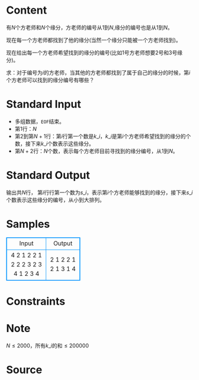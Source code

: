 
# Content

有$N$个方老师和$N$个缘分，方老师的编号从$1$到$N$,缘分的编号也是从$1$到$N$。

现在每一个方老师都找到了他的缘分(当然一个缘分只能被一个方老师找到)。

现在给出每一个方老师希望找到的缘分的编号(比如$1$号方老师想要$2$号和$3$号缘分)。

求：对于编号为$i$的方老师，当其他的方老师都找到了属于自己的缘分的时候，第$i$个方老师可以找到的缘分编号有哪些？

# Standard Input

* 多组数据，`EOF`结束。
* 第$1$行：$N$
* 第$2$到第$N+1$行：第$i$行第一个数是$k\_i$，$k\_i$是第$i$个方老师希望找到的缘分的个数，接下来$k\_i$个数表示这些缘分。
* 第$N+2$行：$N$个数，表示每个方老师目前寻找到的缘分编号，从$1$到$N$。

# Standard Output

输出共$N$行，
第$i$行行第一个数为$s\_i$，表示第$i$个方老师能够找到的缘分，接下来$s\_i$个数表示这些缘分的编号，从小到大排列。

# Samples

<style>
        table,table tr th, table tr td { border:1px solid #0094ff; }
        table { width: 200px; min-height: 25px; line-height: 25px; text-align: center; border-collapse: collapse;}   
    </style>
<table>
	<tr>
		<td>Input</td>
		<td>Output</td>
	</tr>
<tr><td>4
2 1 2
2 1 2
2 2 3
2 3 4
1 2 3 4</td><td>2 1 2
2 1 2
1 3
1 4</td></tr></table>


# Constraints



# Note

$N\leq 2000$，所有$k\_i$的和$\leq 200000$

# Source



